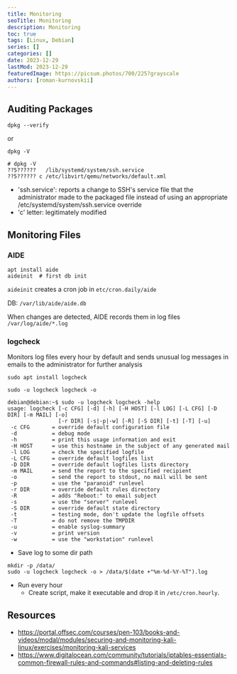 ```yaml
---
title: Monitoring
seoTitle: Monitoring
description: Monitoring
toc: true
tags: [Linux, Debian]
series: []
categories: []
date: 2023-12-29
lastMod: 2023-12-29
featuredImage: https://picsum.photos/700/225?grayscale
authors: [roman-kurnovskii]
---
```



## Auditing Packages

```
dpkg --verify
```

or

```
dpkg -V
```

```
# dpkg -V
??5??????   /lib/systemd/system/ssh.service
??5?????? c /etc/libvirt/qemu/networks/default.xml
```

- 'ssh.service': reports a change to SSH's service file that the administrator made to the packaged file instead of using an appropriate /etc/systemd/system/ssh.service override
- 'c' letter: legitimately modified

## Monitoring Files

### AIDE

```
apt install aide
aideinit  # first db init
```

`aideinit` creates a cron job in `etc/cron.daily/aide`

DB: `/var/lib/aide/aide.db`

When changes are detected, AIDE records them in log files `/var/log/aide/*.log`

### logcheck

Monitors log files every hour by default and sends unusual log messages in emails to the administrator for further analysis

```
sudo apt install logcheck
```

```
sudo -u logcheck logcheck -o
```

```
debian@debian:~$ sudo -u logcheck logcheck -help
usage: logcheck [-c CFG] [-d] [-h] [-H HOST] [-l LOG] [-L CFG] [-D DIR] [-m MAIL] [-o]
                [-r DIR] [-s|-p|-w] [-R] [-S DIR] [-t] [-T] [-u]
 -c CFG       = override default configuration file
 -d           = debug mode
 -h           = print this usage information and exit
 -H HOST      = use this hostname in the subject of any generated mail
 -l LOG       = check the specified logfile
 -L CFG       = override default logfiles list
 -D DIR       = override default logfiles lists directory
 -m MAIL      = send the report to the specified recipient
 -o           = send the report to stdout, no mail will be sent
 -p           = use the "paranoid" runlevel
 -r DIR       = override default rules directory
 -R           = adds "Reboot:" to email subject
 -s           = use the "server" runlevel
 -S DIR       = override default state directory
 -t           = testing mode, don't update the logfile offsets
 -T           = do not remove the TMPDIR
 -u           = enable syslog-summary
 -v           = print version
 -w           = use the "workstation" runlevel
```

- Save log to some dir path

```
mkdir -p /data/
sudo -u logcheck logcheck -o > /data/$(date +"%m-%d-%Y-%T").log
```

- Run every hour
  - Create script, make it executable and drop it in `/etc/cron.hourly`.

## Resources

- <https://portal.offsec.com/courses/pen-103/books-and-videos/modal/modules/securing-and-monitoring-kali-linux/exercises/monitoring-kali-services>
- <https://www.digitalocean.com/community/tutorials/iptables-essentials-common-firewall-rules-and-commands#listing-and-deleting-rules>
